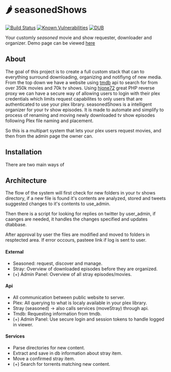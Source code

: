 # 🌶 seasonedShows
[![Build Status](https://travis-ci.org/KevinMidboe/seasonedShows.svg?branch=master)](https://travis-ci.org/KevinMidboe/seasonedShows)
[![Known Vulnerabilities](https://snyk.io/test/github/KevinMidboe/seasonedShows/badge.svg?targetFile=seasoned_api/package.json)](https://snyk.io/test/github/KevinMidboe/seasonedShows)
[![DUB](https://img.shields.io/dub/l/vibe-d.svg)]()

Your customly *seasoned* movie and show requester, downloader and organizer. Demo page can be viewed [here](https://kevinmidboe.com/request)

## About
The goal of this project is to create a full custom stack that can to everything surround downloading, organizing and notifiyng of new media. From the top down we have a website using [tmdb](https://www.themoviedb.com) api to search for from over 350k movies and 70k tv shows. Using [hjone72](https://github.com/hjone72/PlexAuth) great PHP reverse proxy we can have a secure way of allowing users to login with their plex credentials which limits request capabilites to only users that are authenticated to use your plex library. 
seasonedShows is a intelligent organizer for your tv show episodes. It is made to automate and simplify to process of renaming and moving newly downloaded tv show episodes following Plex file naming and placement. 

So this is a multipart system that lets your plex users request movies, and then from the admin page the owner can.

## Installation
There are two main ways of 

## Architecture
The flow of the system will first check for new folders in your tv shows directory, if a new file is found it's contents are analyzed, stored and tweets suggested changes to it's contents to use_admin.

Then there is a script for looking for replies on twitter by user_admin, if caanges are needed, it handles the changes specified and updates dtabbase.

After approval by user the files are modified and moved to folders in resptected area. If error occours, pasteee link if log is sent to user.

#### External
 + Seasoned: request, discover and manage.
 + Stray: Overview of downloaded episodes before they are organized.
 + (+) Admin Panel: Overview of all stray episodes/movies.

#### Api
 + All communication between public website to server.
 + Plex: All querying to what is localy available in your plex library. 
 + Stray (seasoned) -> also calls services (moveStray) through api.
 + Tmdb: Requesting information from tmdb.
 + (+) Admin Panel: Use secure login and session tokens to handle logged in viewer. 

#### Services
 + Parse directories for new content.
 + Extract and save in db information about stray item.
 + Move a confirmed stray item.
 + (+) Search for torrents matching new content.
